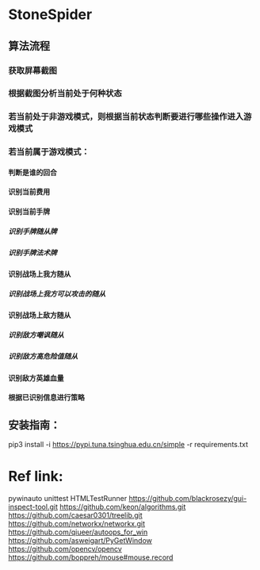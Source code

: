 # StoneSpider
## 算法流程
### 获取屏幕截图
### 根据截图分析当前处于何种状态
### 若当前处于非游戏模式，则根据当前状态判断要进行哪些操作进入游戏模式
### 若当前属于游戏模式：
#### 判断是谁的回合
#### 识别当前费用
#### 识别当前手牌
##### 识别手牌随从牌
##### 识别手牌法术牌
#### 识别战场上我方随从
##### 识别战场上我方可以攻击的随从
#### 识别战场上敌方随从
##### 识别敌方嘲讽随从
##### 识别敌方高危险值随从
#### 识别敌方英雄血量
#### 根据已识别信息进行策略



## 安装指南：
pip3 install  -i https://pypi.tuna.tsinghua.edu.cn/simple -r requirements.txt
# Ref link:
pywinauto unittest HTMLTestRunner
https://github.com/blackrosezy/gui-inspect-tool.git
https://github.com/keon/algorithms.git
https://github.com/caesar0301/treelib.git
https://github.com/networkx/networkx.git
https://github.com/qiueer/autoops_for_win
https://github.com/asweigart/PyGetWindow
https://github.com/opencv/opencv
https://github.com/boppreh/mouse#mouse.record

